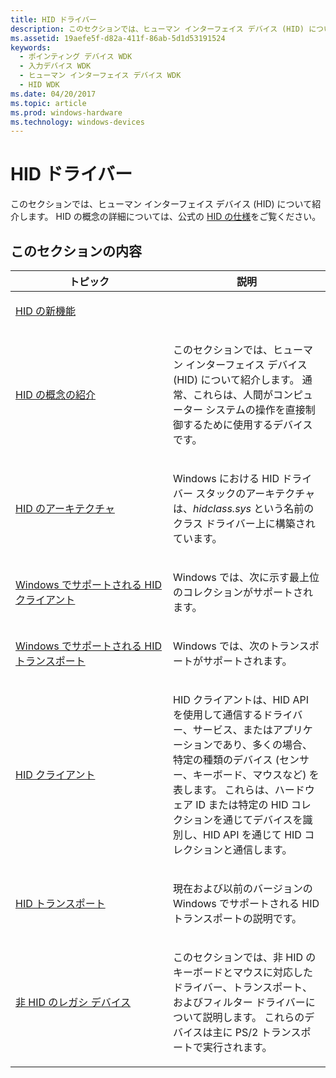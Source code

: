 ```yaml
---
title: HID ドライバー
description: このセクションでは、ヒューマン インターフェイス デバイス (HID) について紹介します。 通常、これらは、人間がコンピューター システムの操作を直接制御するために使用するデバイスです。
ms.assetid: 19aefe5f-d82a-411f-86ab-5d1d53191524
keywords:
  - ポインティング デバイス WDK
  - 入力デバイス WDK
  - ヒューマン インターフェイス デバイス WDK
  - HID WDK
ms.date: 04/20/2017
ms.topic: article
ms.prod: windows-hardware
ms.technology: windows-devices
---
```


# <a name="hid-drivers"></a>HID ドライバー


このセクションでは、ヒューマン インターフェイス デバイス (HID) について紹介します。 HID の概念の詳細については、公式の [HID の仕様](http://www.usb.org/developers/hidpage/HID1_11.pdf)をご覧ください。 

## <a name="in-this-section"></a>このセクションの内容


<table>
<colgroup>
<col width="50%" />
<col width="50%" />
</colgroup>
<thead>
<tr class="header">
<th>トピック</th>
<th>説明</th>
</tr>
</thead>
<tbody>
<tr class="odd">
<td><p><a href="what-s-new-in-hid.md" data-raw-source="[What&#39;s New in HID](what-s-new-in-hid.md)">HID の新機能</a></p></td>
<td></td>
</tr>
<tr class="even">
<td><p><a href="introduction-to-hid-concepts.md" data-raw-source="[Introduction to HID Concepts](introduction-to-hid-concepts.md)">HID の概念の紹介</a></p></td>
<td><p>このセクションでは、ヒューマン インターフェイス デバイス (HID) について紹介します。 通常、これらは、人間がコンピューター システムの操作を直接制御するために使用するデバイスです。</p></td>
</tr>
<tr class="odd">
<td><p><a href="hid-architecture.md" data-raw-source="[HID Architecture](hid-architecture.md)">HID のアーキテクチャ</a></p></td>
<td><p>Windows における HID ドライバー スタックのアーキテクチャは、<em>hidclass.sys</em> という名前のクラス ドライバー上に構築されています。</p></td>
</tr>
<tr class="even">
<td><p><a href="hid-clients-supported-in-windows.md" data-raw-source="[HID Clients Supported in Windows](hid-clients-supported-in-windows.md)">Windows でサポートされる HID クライアント</a></p></td>
<td><p>Windows では、次に示す最上位のコレクションがサポートされます。</p></td>
</tr>
<tr class="odd">
<td><p><a href="hid-transports-supported-in-windows.md" data-raw-source="[HID Transports Supported in Windows](hid-transports-supported-in-windows.md)">Windows でサポートされる HID トランスポート</a></p></td>
<td><p>Windows では、次のトランスポートがサポートされます。</p></td>
</tr>
<tr class="even">
<td><p><a href="hid-clients.md" data-raw-source="[HID Clients](hid-clients.md)">HID クライアント</a></p></td>
<td><p>HID クライアントは、HID API を使用して通信するドライバー、サービス、またはアプリケーションであり、多くの場合、特定の種類のデバイス (センサー、キーボード、マウスなど) を表します。 これらは、ハードウェア ID または特定の HID コレクションを通じてデバイスを識別し、HID API を通じて HID コレクションと通信します。</p></td>
</tr>
<tr class="odd">
<td><p><a href="hid-transports.md" data-raw-source="[HID Transports](hid-transports.md)">HID トランスポート</a></p></td>
<td><p>現在および以前のバージョンの Windows でサポートされる HID トランスポートの説明です。</p></td>
</tr>
<tr class="even">
<td><p><a href="non-hid-legacy-devices.md" data-raw-source="[Non-HID legacy devices](non-hid-legacy-devices.md)">非 HID のレガシ デバイス</a></p></td>
<td><p>このセクションでは、非 HID のキーボードとマウスに対応したドライバー、トランスポート、およびフィルター ドライバーについて説明します。 これらのデバイスは主に PS/2 トランスポートで実行されます。</p></td>
</tr>
</tbody>
</table>

 

 

 




